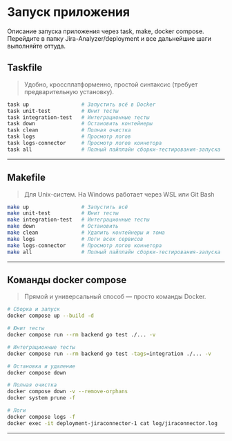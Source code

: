 # Запуск приложения

Описание запуска приложения через task, make, docker compose.
Перейдите в папку Jira-Analyzer/deployment и все дальнейшие шаги выполняйте оттуда.

## Taskfile
> Удобно, кроссплатформенно, простой синтаксис (требует предварительную установку).
```bash
task up                 # Запустить всё в Docker
task unit-test          # Юнит тесты
task integration-test   # Интеграционные тесты
task down               # Остановить контейнеры
task clean              # Полная очистка
task logs               # Просмотр логов
task logs-connector     # Просмотр логов коннетора
task all                # Полный пайплайн сборки-тестирования-запуска
```
---
## Makefile
> Для Unix-систем. На Windows работает через WSL или Git Bash
```bash
make up                 # Запустить всё
make unit-test          # Юнит тесты
make integration-test   # Интеграционные тесты
make down               # Остановить
make clean              # Удалить контейнеры и тома
make logs               # Логи всех сервисов
make logs-connector     # Просмотр логов коннетора
make all                # Полный пайплайн сборки-тестирования-запуска
```
---

## Команды docker compose
> Прямой и универсальный способ — просто команды Docker.

```bash
# Сборка и запуск
docker compose up --build -d

# Юнит тесты
docker compose run --rm backend go test ./... -v

# Интеграционные тесты
docker compose run --rm backend go test -tags=integration ./... -v

# Остановка и удаление
docker compose down

# Полная очистка
docker compose down -v --remove-orphans
docker system prune -f

# Логи
docker compose logs -f
docker exec -it deployment-jiraconnector-1 cat log/jiraconnector.log
```
---